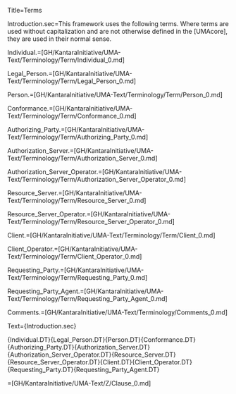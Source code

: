 Title=Terms

Introduction.sec=This framework uses the following terms. Where terms are used without capitalization and are not otherwise defined in the [UMAcore], they are used in their normal sense.


Individual.=[GH/KantaraInitiative/UMA-Text/Terminology/Term/Individual_0.md]

Legal_Person.=[GH/KantaraInitiative/UMA-Text/Terminology/Term/Legal_Person_0.md]

Person.=[GH/KantaraInitiative/UMA-Text/Terminology/Term/Person_0.md]

Conformance.=[GH/KantaraInitiative/UMA-Text/Terminology/Term/Conformance_0.md]

Authorizing_Party.=[GH/KantaraInitiative/UMA-Text/Terminology/Term/Authorizing_Party_0.md]

Authorization_Server.=[GH/KantaraInitiative/UMA-Text/Terminology/Term/Authorization_Server_0.md]

Authorization_Server_Operator.=[GH/KantaraInitiative/UMA-Text/Terminology/Term/Authorization_Server_Operator_0.md]

Resource_Server.=[GH/KantaraInitiative/UMA-Text/Terminology/Term/Resource_Server_0.md]

Resource_Server_Operator.=[GH/KantaraInitiative/UMA-Text/Terminology/Term/Resource_Server_Operator_0.md]

Client.=[GH/KantaraInitiative/UMA-Text/Terminology/Term/Client_0.md]

Client_Operator.=[GH/KantaraInitiative/UMA-Text/Terminology/Term/Client_Operator_0.md]

Requesting_Party.=[GH/KantaraInitiative/UMA-Text/Terminology/Term/Requesting_Party_0.md]

Requesting_Party_Agent.=[GH/KantaraInitiative/UMA-Text/Terminology/Term/Requesting_Party_Agent_0.md]

Comments.=[GH/KantaraInitiative/UMA-Text/Terminology/Comments_0.md]

Text={Introduction.sec}<dl><dl>{Individual.DT}{Legal_Person.DT}{Person.DT}{Conformance.DT}{Authorizing_Party.DT}{Authorization_Server.DT}{Authorization_Server_Operator.DT}{Resource_Server.DT}{Resource_Server_Operator.DT}{Client.DT}{Client_Operator.DT}{Requesting_Party.DT}{Requesting_Party_Agent.DT}</dl></dl>

=[GH/KantaraInitiative/UMA-Text/Z/Clause_0.md]
